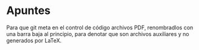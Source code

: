 Apuntes
=======

Para que git meta en el control de código archivos PDF, renombradlos con una barra baja al principio, para denotar que son archivos auxiliares y no generados por LaTeX.

